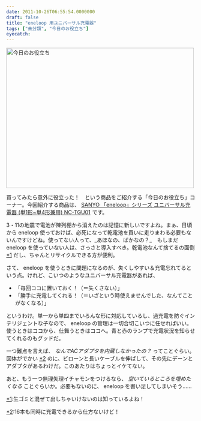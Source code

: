 ```yaml
---
date: 2011-10-26T06:55:54.0000000
draft: false
title: "eneloop 用ユニバーサル充電器"
tags: ["未分類", "今日のお役立ち"]
eyecatch: 
---
```

<p><a href="http://www.flickr.com/photos/daruyanagi/6283709268/" title="今日のお役立ち by daruyanagi, on Flickr"><img src="http://farm7.static.flickr.com/6033/6283709268_798bfd05fa.jpg" width="500" height="374" alt="今日のお役立ち"></a></p><p>買ってみたら意外に役立った！　という商品をご紹介する「今日のお役立ち」コーナー。今回紹介する商品は、 <a href="http://www.amazon.co.jp/gp/aw/rd.html?ie=UTF8&dl=1&uid=NULLGWDOCOMO&lc=msn&a=B001ET6B9U&at=bestylesnet-22&url=%2Fgp%2Faw%2Fd.html">SANYO 「eneloop」シリーズ ユニバーサル充電器 (単1形~単4形兼用) NC-TGU01</a><img src="http://www.assoc-amazon.jp/e/ir?t=bestylesnet-22&l=as2&o=9&a=B001ET6B9U" width="1" height="1" border="0" alt="" style="border:none !important; margin:0px !important;" /> です。</p><p>3・11の地震で電池が陳列棚から消えたのは記憶に新しいですよね。まぁ、日頃から eneloop 使っておけば、必死になって乾電池を買いに走りまわる必要もないんですけどね。使ってない人って、_あほなの、ばかなの？_　もしまだ eneloop を使っていない人は、さっさと導入すべき。乾電池なんて捨てるの面倒 <a href="#f1" name="fn1" title="生ゴミと混ぜて出しちゃいけないのは知っているよね！">*1</a> だし、ちゃんとリサイクルできる方が便利。</p><p>さて、 eneloop を使うときに問題になるのが、失くしやすい＆充電忘れてるという点。けれど、こいつのようなユニバーサル充電器があれば、</p>

<ul>
<li>「毎回ココに置いておく！（＝失くさない）」</li>
<li>「勝手に充電してくれる！（＝いざという時使えませんでした、なんてことがなくなる）」</li>
</ul><p>というわけ。単一から単四までいろんな形に対応しているし、過充電を防ぐインテリジェントな子なので、 eneloop の管理は一切合切こいつに任せればいい。使うときはココから、仕舞うときはココへ。青と赤のランプで充電状況を知らせてくれるのもグッドだ。</p><p>一つ難点を言えば、 <i>なんでACアダプタを内蔵しなかったの？</i> ってことぐらい。図体がでかい <a href="#f2" name="fn2" title="16本も同時に充電できるから仕方ないけど！">*2</a> のに、ビローンと長いケーブルを伸ばして、その先にデーンとアダプタがあるわけだ。このあたりはちょっとイケてない。</p><p>あと、もう一つ無理矢理イチャモンをつけるなら、 <i>空いているところを埋めたくなる</i> ことぐらいか。必要もないのに、 eneloop を書い足してしまいそう……</p>
<div class="footnote">
<p class="footnote"><a href="#fn1" name="f1" class="footnote-number">*1</a><span class="footnote-delimiter">:</span><span class="footnote-text">生ゴミと混ぜて出しちゃいけないのは知っているよね！</span></p>
<p class="footnote"><a href="#fn2" name="f2" class="footnote-number">*2</a><span class="footnote-delimiter">:</span><span class="footnote-text">16本も同時に充電できるから仕方ないけど！</span></p>
</div>
